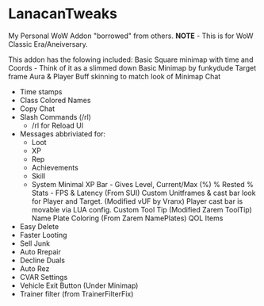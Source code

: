 # LanacanTweaks
My Personal WoW Addon "borrowed" from others. 
**NOTE** - This is for WoW Classic Era/Aneiversary. 

This addon has the folowing included:
Basic Square minimap with time and Coords - Think of it as a slimmed down Basic Minimap by funkydude
Target frame Aura & Player Buff skinning to match look of Minimap
Chat
  - Time stamps
  - Class Colored Names
  - Copy Chat
  - Slash Commands (/rl)
    - /rl for Reload UI    
  - Messages abbriviated for:
    - Loot
    - XP
    - Rep
    - Achievements
    - Skill
    - System
Minimal XP Bar - Gives Level, Current/Max (%) % Rested %
Stats - FPS & Latency (From SUI)
Custom Unitframes & cast bar look for Player and Target. (Modified vUF by Vranx)
  Player cast bar is movable via LUA config. 
Custom Tool Tip (Modified Zarem ToolTip)
Name Plate Coloring (From Zarem NamePlates)
QOL Items
 - Easy Delete
 - Faster Looting
 - Sell Junk
 - Auto Rrepair
 - Decline Duals
 - Auto Rez
 - CVAR Settings
 - Vehicle Exit Button (Under Minimap)
 - Trainer filter (from TrainerFilterFix)
